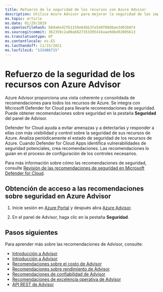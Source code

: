 ```yaml
---
title: Refuerzo de la seguridad de los recursos con Azure Advisor
description: Utilice Azure Advisor para mejorar la seguridad de las implementaciones de Azure.
ms.topic: article
ms.date: 01/29/2019
ms.openlocfilehash: b84a6e42fb3159e64bb3fe549f08d8ae3d03b8f4
ms.sourcegitcommit: 362359c2a00a6827353395416aae9db492005613
ms.translationtype: HT
ms.contentlocale: es-ES
ms.lasthandoff: 11/15/2021
ms.locfileid: "132486715"
---
```

# <a name="make-resources-more-secure-with-azure-advisor"></a>Refuerzo de la seguridad de los recursos con Azure Advisor

Azure Advisor proporciona una vista coherente y consolidada de recomendaciones para todos los recursos de Azure. Se integra con Microsoft Defender for Cloud para llevarle recomendaciones de seguridad. Puede obtener recomendaciones sobre seguridad en la pestaña **Seguridad** del panel de Advisor.

Defender for Cloud ayuda a evitar amenazas y a detectarlas y responder a ellas con más visibilidad y control sobre la seguridad de sus recursos de Azure. Analiza periódicamente el estado de seguridad de los recursos de Azure. Cuando Defender for Cloud Apps identifica vulnerabilidades de seguridad potenciales, crea recomendaciones. Las recomendaciones lo guían en el proceso de configuración de los controles necesarios. 

Para más información sobre cómo las recomendaciones de seguridad, consulte [Revisión de las recomendaciones de seguridad en Microsoft Defender for Cloud](../defender-for-cloud/review-security-recommendations.md).

## <a name="how-to-access-security-recommendations-in-azure-advisor"></a>Obtención de acceso a las recomendaciones sobre seguridad en Azure Advisor

1. Inicie sesión en [Azure Portal](https://portal.azure.com) y después abra [Azure Advisor](https://aka.ms/azureadvisordashboard).

2.  En el panel de Advisor, haga clic en la pestaña **Seguridad**.

## <a name="next-steps"></a>Pasos siguientes

Para aprender más sobre las recomendaciones de Advisor, consulte:
* [Introducción a Advisor](advisor-overview.md)
* [Introducción a Advisor](advisor-get-started.md)
* [Recomendaciones sobre el costo de Advisor](advisor-cost-recommendations.md)
* [Recomendaciones sobre rendimiento de Advisor](advisor-performance-recommendations.md)
* [Recomendaciones de confiabilidad de Advisor](advisor-high-availability-recommendations.md)
* [Recomendaciones de excelencia operativa de Advisor](advisor-operational-excellence-recommendations.md)
* [API REST de Advisor](/rest/api/advisor/)
 
